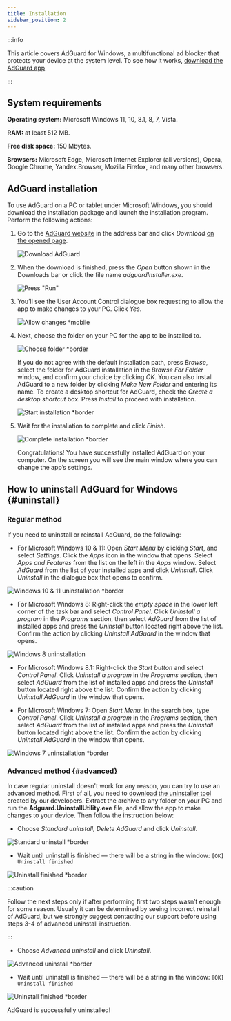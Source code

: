 ```yaml
---
title: Installation
sidebar_position: 2
---
```


:::info

This article covers AdGuard for Windows, a multifunctional ad blocker that protects your device at the system level. To see how it works, [download the AdGuard app](https://adguard.com/download.html?auto=true)

:::

## System  requirements

**Operating system:** Microsoft Windows 11, 10, 8.1, 8, 7, Vista.

**RAM:** at least 512 MB.

**Free disk space:** 150 Mbytes.

**Browsers:** Microsoft Edge, Microsoft Internet Explorer (all versions), Opera, Google Chrome, Yandex.Browser, Mozilla Firefox, and many other browsers.

## AdGuard installation

To use AdGuard on a PC or tablet under Microsoft Windows, you should download the installation package and launch the installation program. Perform the following actions:

1. Go to the [AdGuard website](http://adguard.com) in the address bar and click *Download* [on the opened page](https://adguard.com/download.html?auto=1).

   ![Download AdGuard](https://cdn.adtidy.org/content/kb/ad_blocker/windows/installation/download-from-website.png)

2. When the download is finished, press the *Open* button shown in the Downloads bar or click the file name *adguardInstaller.exe*.

   ![Press "Run"](https://cdn.adtidy.org/content/kb/ad_blocker/windows/installation/click-download.png)

3. You’ll see the User Account Control dialogue box requesting to allow the app to make changes to your PC. Click *Yes*.

   ![Allow changes *mobile](https://cdn.adtidy.org/content/kb/ad_blocker/windows/installation/allow-changes.png)

4. Next, choose the folder on your PC for the app to be installed to.

   ![Choose folder *border](https://cdn.adtidy.org/content/kb/ad_blocker/windows/installation/install-wizard.png)

   If you do not agree with the default installation path, press *Browse*, select the folder for AdGuard installation in the *Browse For Folder* window, and confirm your choice by clicking *OK*. You can also install AdGuard to a new folder by clicking *Make New Folder* and entering its name. To create a desktop shortcut for AdGuard, check the *Create a desktop shortcut* box. Press *Install* to proceed with installation.

   ![Start installation *border](https://cdn.adtidy.org/content/kb/ad_blocker/windows/installation/start-install.png)

5. Wait for the installation to complete and click *Finish*.

   ![Complete installation *border](https://cdn.adtidy.org/content/kb/ad_blocker/windows/installation/finish-install.png)

   Congratulations! You have successfully installed AdGuard on your computer. On the screen you will see the main window where you can change the app’s settings.

## How to uninstall AdGuard for Windows {#uninstall}

### Regular method

If you need to uninstall or reinstall AdGuard, do the following:

* For Microsoft Windows 10 & 11: Open *Start Menu* by clicking *Start*, and select *Settings*. Click the *Apps* icon in the window that opens. Select *Apps and Features* from the list on the left in the *Apps* window. Select *AdGuard* from the list of your installed apps and click *Uninstall*. Click *Uninstall* in the dialogue box that opens to confirm.

![Windows 10 & 11 uninstallation *border](https://cdn.adtidy.org/content/kb/ad_blocker/windows/installation/win10-uninstall.png)

* For Microsoft Windows 8: Right-click the *empty space* in the lower left corner of the task bar and select *Control Panel*. Click *Uninstall a program* in the *Programs* section, then select *AdGuard* from the list of installed apps and press the *Uninstall* button located right above the list. Confirm the action by clicking *Uninstall AdGuard* in the window that opens.

![Windows 8 uninstallation](https://cdn.adtidy.org/content/kb/ad_blocker/windows/installation/win8-uninstall.png)

* For Microsoft Windows 8.1: Right-click the *Start button* and select *Control Panel*. Click *Uninstall a program* in the *Programs* section, then select *AdGuard* from the list of installed apps and press the *Uninstall* button located right above the list. Confirm the action by clicking *Uninstall AdGuard* in the window that opens.

* For Microsoft Windows 7: Open *Start Menu*. In the search box, type *Control Panel*. Click *Uninstall a program* in the *Programs* section, then select *AdGuard* from the list of installed apps and press the *Uninstall* button located right above the list. Confirm the action by clicking *Uninstall AdGuard* in the window that opens.

![Windows 7 uninstallation *border](https://cdn.adtidy.org/content/kb/ad_blocker/windows/installation/win7-uninstall.png)

### Advanced method {#advanced}

In case regular uninstall doesn't work for any reason, you can try to use an advanced method. First of all, you need to [download the uninstaller tool](https://cdn.adtidy.org/distr/windows/Uninstall_Utility.zip) created by our developers. Extract the archive to any folder on your PC and run the **Adguard.UninstallUtility.exe** file, and allow the app to make changes to your device. Then follow the instruction below:

* Choose *Standard uninstall*, *Delete AdGuard* and click *Uninstall*.

![Standard uninstall *border](https://cdn.adtidy.org/content/kb/ad_blocker/windows/installation/standard-uninstall.png)

* Wait until uninstall is finished — there will be a string in the window:
`[OK] Uninstall finished`

![Uninstall finished *border](https://cdn.adtidy.org/content/kb/ad_blocker/windows/installation/standard-uninstall-2.png)

:::caution

Follow the next steps only if after performing first two steps wasn’t enough for some reason. Usually it can be determined by seeing incorrect reinstall of AdGuard, but we strongly suggest contacting our support before using steps 3-4 of advanced uninstall instruction.

:::

* Choose *Advanced uninstall* and click *Uninstall*.

![Advanced uninstall *border](https://cdn.adtidy.org/content/kb/ad_blocker/windows/installation/advanced-uninstall.png)

* Wait until uninstall is finished — there will be a string in the window:
`[OK] Uninstall finished`

![Uninstall finished *border](https://cdn.adtidy.org/content/kb/ad_blocker/windows/installation/advanced-uninstall-2.png)

AdGuard is successfully uninstalled!
